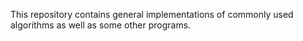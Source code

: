This repository contains general implementations of commonly used algorithms as well as some other programs.
